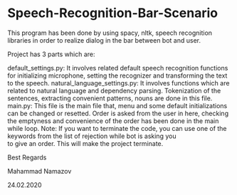 # Speech-Recognition-Bar-Scenario
This program has been done by using spacy, nltk, speech recognition libraries in order to realize dialog in the bar between bot
and user. 

Project has 3 parts which are:

default_settings.py:
It involves related default speech recognition functions for initializing microphone, setting the recognizer and transforming
the text to the speech.
natural_language_settings.py:
It involves functions which are related to natural language and dependency parsing. Tokenization of the sentences, extracting
convenient patterns, nouns are done in this file.
main.py:
This file is the main file that, menu and some default initializations can be changed or resetted. Order is asked from the 
user in here, checking the emptyness and convenience of the order has been done in the main while loop. 
Note: If you want to terminate the code, you can use one of the keywords from the list of rejection while bot is asking you  
to give an order. This will make the project terminate.
  
Best Regards

Mahammad Namazov

24.02.2020
